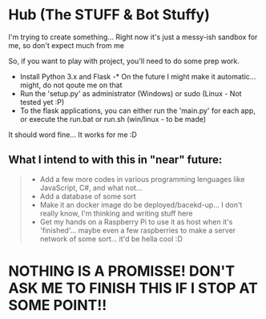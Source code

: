 # Hub (The STUFF & Bot Stuffy)
I'm trying to create something... Right now it's just a messy-ish sandbox for me, so don't expect much from me

So, if you want to play with project, you'll need to do some prep work.
- Install Python 3.x and Flask -* On the future I might make it automatic... might, do not qoute me on that
- Run the 'setup.py' as administrator (Windows) or sudo (Linux - Not tested yet :P)
- To the flask applications, you can either run the 'main.py' for each app, or execute the run.bat or run.sh (win/linux - to be made)

It should word fine... It works for me :D

## What I intend to with this in "near" future:
> - Add a few more codes in various programming lenguages like JavaScript, C#, and what not...
> - Add a database of some sort
> - Make it an docker image do be deployed/bacekd-up... I don't really know, I'm thinking and writing stuff here
> - Get my hands on a Raspberry Pi to use it as host when it's 'finished'... maybe even a few raspberries to make a server network of some sort... it'd be hella cool :D
# NOTHING IS A PROMISSE! DON'T ASK ME TO FINISH THIS IF I STOP AT SOME POINT!!
